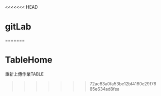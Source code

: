 <<<<<<< HEAD
# gitLab
=======
# TableHome
重新上傳作業TABLE
>>>>>>> 72ac83a0fa53be12bf4160e29f7685e634ad8fea
